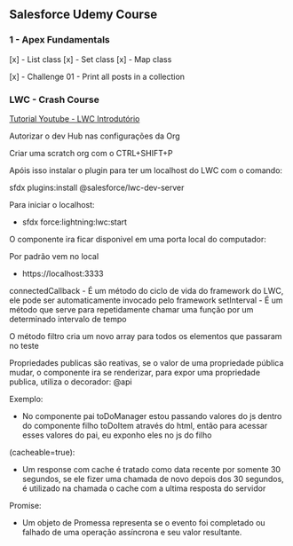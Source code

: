## Salesforce Udemy Course


### 1 - Apex Fundamentals

[x] - List class
[x] - Set class
[x] - Map class

[x] - Challenge 01 - Print all posts in a collection



### LWC - Crash Course

[Tutorial Youtube - LWC Introdutório](https://youtu.be/bLyAsIeDZtw)


Autorizar o dev Hub nas configurações da Org

Criar uma scratch org com o CTRL+SHIFT+P

Apóis isso instalar o plugin para ter um localhost do LWC com o comando:

sfdx plugins:install @salesforce/lwc-dev-server

Para iniciar o localhost:

- sfdx force:lightning:lwc:start

O componente ira ficar disponivel em uma porta local do computador:

Por padrão vem no local

- https://localhost:3333

connectedCallback - É um método do ciclo de vida do framework do LWC, ele pode ser automaticamente invocado pelo framework
setInterval - É um método que serve para repetidamente chamar uma função por um determinado intervalo de tempo

O método filtro cria um novo array para todos os elementos que passaram no teste

Propriedades publicas são reativas, se o valor de uma propriedade pública mudar, o componente ira se renderizar, para expor uma propriedade publica, utiliza o decorador:
@api

Exemplo:

- No componente pai toDoManager estou passando valores do js dentro do componente filho toDoItem através do html, então para acessar esses valores do pai, eu exponho eles no js do filho

(cacheable=true):
- Um response com cache é tratado como data recente por somente 30 segundos, se ele fizer uma chamada de novo depois dos 30 segundos, é utilizado na chamada o cache com a ultima resposta do servidor

Promise:

- Um objeto de Promessa representa se o evento foi completado ou falhado de uma operação assíncrona e seu valor resultante.

